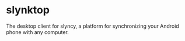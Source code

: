 # slynktop
The desktop client for slyncy, a platform for synchronizing your Android phone with any computer.
